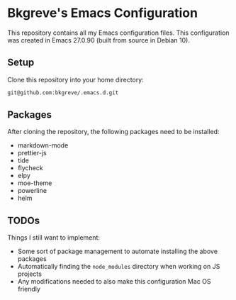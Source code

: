 # Bkgreve's Emacs Configuration

This repository contains all my Emacs configuration files. This configuration
was created in Emacs 27.0.90 (built from source in Debian 10).

## Setup

Clone this repository into your home directory:
```sh
git@github.com:bkgreve/.emacs.d.git
```

## Packages

After cloning the repository, the following packages need to be installed:
* markdown-mode
* prettier-js
* tide
* flycheck
* elpy
* moe-theme
* powerline
* helm

## TODOs

Things I still want to implement:
* Some sort of package management to automate installing the above packages
* Automatically finding the `node_modules` directory when working on JS projects
* Any modifications needed to also make this configuration Mac OS friendly
